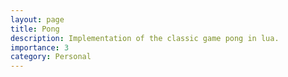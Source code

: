 ```yaml
---
layout: page
title: Pong
description: Implementation of the classic game pong in lua.
importance: 3
category: Personal
---
```

